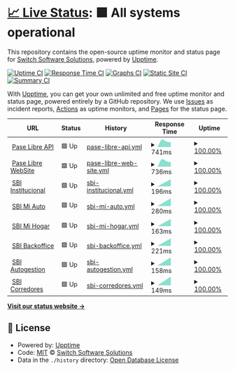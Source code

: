 # [📈 Live Status](https://switch-software-solutions.github.io/status-page): <!--live status--> **🟩 All systems operational**

This repository contains the open-source uptime monitor and status page for [Switch Software Solutions](https://switchsoftware.us), powered by [Upptime](https://github.com/upptime/upptime).

[![Uptime CI](https://github.com/switch-software-solutions/status-page/workflows/Uptime%20CI/badge.svg)](https://github.com/switch-software-solutions/status-page/actions?query=workflow%3A%22Uptime+CI%22)
[![Response Time CI](https://github.com/switch-software-solutions/status-page/workflows/Response%20Time%20CI/badge.svg)](https://github.com/switch-software-solutions/status-page/actions?query=workflow%3A%22Response+Time+CI%22)
[![Graphs CI](https://github.com/switch-software-solutions/status-page/workflows/Graphs%20CI/badge.svg)](https://github.com/switch-software-solutions/status-page/actions?query=workflow%3A%22Graphs+CI%22)
[![Static Site CI](https://github.com/switch-software-solutions/status-page/workflows/Static%20Site%20CI/badge.svg)](https://github.com/switch-software-solutions/status-page/actions?query=workflow%3A%22Static+Site+CI%22)
[![Summary CI](https://github.com/switch-software-solutions/status-page/workflows/Summary%20CI/badge.svg)](https://github.com/switch-software-solutions/status-page/actions?query=workflow%3A%22Summary+CI%22)

With [Upptime](https://upptime.js.org), you can get your own unlimited and free uptime monitor and status page, powered entirely by a GitHub repository. We use [Issues](https://github.com/switch-software-solutions/status-page/issues) as incident reports, [Actions](https://github.com/switch-software-solutions/status-page/actions) as uptime monitors, and [Pages](https://switch-software-solutions.github.io/status-page) for the status page.

<!--start: status pages-->
<!-- This summary is generated by Upptime (https://github.com/upptime/upptime) -->
<!-- Do not edit this manually, your changes will be overwritten -->
<!-- prettier-ignore -->
| URL | Status | History | Response Time | Uptime |
| --- | ------ | ------- | ------------- | ------ |
| <img alt="" src="https://favicons.githubusercontent.com/api.paselibre.uy" height="13"> [Pase Libre API](https://api.paselibre.uy/api/health/liveness) | 🟩 Up | [pase-libre-api.yml](https://github.com/Switch-Software-Solutions/status-page/commits/HEAD/history/pase-libre-api.yml) | <details><summary><img alt="Response time graph" src="./graphs/pase-libre-api/response-time-week.png" height="20"> 741ms</summary><br><a href="https://switch-software-solutions.github.io/status-page/history/pase-libre-api"><img alt="Response time 741" src="https://img.shields.io/endpoint?url=https%3A%2F%2Fraw.githubusercontent.com%2FSwitch-Software-Solutions%2Fstatus-page%2FHEAD%2Fapi%2Fpase-libre-api%2Fresponse-time.json"></a><br><a href="https://switch-software-solutions.github.io/status-page/history/pase-libre-api"><img alt="24-hour response time 741" src="https://img.shields.io/endpoint?url=https%3A%2F%2Fraw.githubusercontent.com%2FSwitch-Software-Solutions%2Fstatus-page%2FHEAD%2Fapi%2Fpase-libre-api%2Fresponse-time-day.json"></a><br><a href="https://switch-software-solutions.github.io/status-page/history/pase-libre-api"><img alt="7-day response time 741" src="https://img.shields.io/endpoint?url=https%3A%2F%2Fraw.githubusercontent.com%2FSwitch-Software-Solutions%2Fstatus-page%2FHEAD%2Fapi%2Fpase-libre-api%2Fresponse-time-week.json"></a><br><a href="https://switch-software-solutions.github.io/status-page/history/pase-libre-api"><img alt="30-day response time 741" src="https://img.shields.io/endpoint?url=https%3A%2F%2Fraw.githubusercontent.com%2FSwitch-Software-Solutions%2Fstatus-page%2FHEAD%2Fapi%2Fpase-libre-api%2Fresponse-time-month.json"></a><br><a href="https://switch-software-solutions.github.io/status-page/history/pase-libre-api"><img alt="1-year response time 741" src="https://img.shields.io/endpoint?url=https%3A%2F%2Fraw.githubusercontent.com%2FSwitch-Software-Solutions%2Fstatus-page%2FHEAD%2Fapi%2Fpase-libre-api%2Fresponse-time-year.json"></a></details> | <details><summary><a href="https://switch-software-solutions.github.io/status-page/history/pase-libre-api">100.00%</a></summary><a href="https://switch-software-solutions.github.io/status-page/history/pase-libre-api"><img alt="All-time uptime 100.00%" src="https://img.shields.io/endpoint?url=https%3A%2F%2Fraw.githubusercontent.com%2FSwitch-Software-Solutions%2Fstatus-page%2FHEAD%2Fapi%2Fpase-libre-api%2Fuptime.json"></a><br><a href="https://switch-software-solutions.github.io/status-page/history/pase-libre-api"><img alt="24-hour uptime 100.00%" src="https://img.shields.io/endpoint?url=https%3A%2F%2Fraw.githubusercontent.com%2FSwitch-Software-Solutions%2Fstatus-page%2FHEAD%2Fapi%2Fpase-libre-api%2Fuptime-day.json"></a><br><a href="https://switch-software-solutions.github.io/status-page/history/pase-libre-api"><img alt="7-day uptime 100.00%" src="https://img.shields.io/endpoint?url=https%3A%2F%2Fraw.githubusercontent.com%2FSwitch-Software-Solutions%2Fstatus-page%2FHEAD%2Fapi%2Fpase-libre-api%2Fuptime-week.json"></a><br><a href="https://switch-software-solutions.github.io/status-page/history/pase-libre-api"><img alt="30-day uptime 100.00%" src="https://img.shields.io/endpoint?url=https%3A%2F%2Fraw.githubusercontent.com%2FSwitch-Software-Solutions%2Fstatus-page%2FHEAD%2Fapi%2Fpase-libre-api%2Fuptime-month.json"></a><br><a href="https://switch-software-solutions.github.io/status-page/history/pase-libre-api"><img alt="1-year uptime 100.00%" src="https://img.shields.io/endpoint?url=https%3A%2F%2Fraw.githubusercontent.com%2FSwitch-Software-Solutions%2Fstatus-page%2FHEAD%2Fapi%2Fpase-libre-api%2Fuptime-year.json"></a></details>
| <img alt="" src="https://favicons.githubusercontent.com/paselibre.uy" height="13"> [Pase Libre WebSite](https://paselibre.uy) | 🟩 Up | [pase-libre-web-site.yml](https://github.com/Switch-Software-Solutions/status-page/commits/HEAD/history/pase-libre-web-site.yml) | <details><summary><img alt="Response time graph" src="./graphs/pase-libre-web-site/response-time-week.png" height="20"> 736ms</summary><br><a href="https://switch-software-solutions.github.io/status-page/history/pase-libre-web-site"><img alt="Response time 736" src="https://img.shields.io/endpoint?url=https%3A%2F%2Fraw.githubusercontent.com%2FSwitch-Software-Solutions%2Fstatus-page%2FHEAD%2Fapi%2Fpase-libre-web-site%2Fresponse-time.json"></a><br><a href="https://switch-software-solutions.github.io/status-page/history/pase-libre-web-site"><img alt="24-hour response time 736" src="https://img.shields.io/endpoint?url=https%3A%2F%2Fraw.githubusercontent.com%2FSwitch-Software-Solutions%2Fstatus-page%2FHEAD%2Fapi%2Fpase-libre-web-site%2Fresponse-time-day.json"></a><br><a href="https://switch-software-solutions.github.io/status-page/history/pase-libre-web-site"><img alt="7-day response time 736" src="https://img.shields.io/endpoint?url=https%3A%2F%2Fraw.githubusercontent.com%2FSwitch-Software-Solutions%2Fstatus-page%2FHEAD%2Fapi%2Fpase-libre-web-site%2Fresponse-time-week.json"></a><br><a href="https://switch-software-solutions.github.io/status-page/history/pase-libre-web-site"><img alt="30-day response time 736" src="https://img.shields.io/endpoint?url=https%3A%2F%2Fraw.githubusercontent.com%2FSwitch-Software-Solutions%2Fstatus-page%2FHEAD%2Fapi%2Fpase-libre-web-site%2Fresponse-time-month.json"></a><br><a href="https://switch-software-solutions.github.io/status-page/history/pase-libre-web-site"><img alt="1-year response time 736" src="https://img.shields.io/endpoint?url=https%3A%2F%2Fraw.githubusercontent.com%2FSwitch-Software-Solutions%2Fstatus-page%2FHEAD%2Fapi%2Fpase-libre-web-site%2Fresponse-time-year.json"></a></details> | <details><summary><a href="https://switch-software-solutions.github.io/status-page/history/pase-libre-web-site">100.00%</a></summary><a href="https://switch-software-solutions.github.io/status-page/history/pase-libre-web-site"><img alt="All-time uptime 100.00%" src="https://img.shields.io/endpoint?url=https%3A%2F%2Fraw.githubusercontent.com%2FSwitch-Software-Solutions%2Fstatus-page%2FHEAD%2Fapi%2Fpase-libre-web-site%2Fuptime.json"></a><br><a href="https://switch-software-solutions.github.io/status-page/history/pase-libre-web-site"><img alt="24-hour uptime 100.00%" src="https://img.shields.io/endpoint?url=https%3A%2F%2Fraw.githubusercontent.com%2FSwitch-Software-Solutions%2Fstatus-page%2FHEAD%2Fapi%2Fpase-libre-web-site%2Fuptime-day.json"></a><br><a href="https://switch-software-solutions.github.io/status-page/history/pase-libre-web-site"><img alt="7-day uptime 100.00%" src="https://img.shields.io/endpoint?url=https%3A%2F%2Fraw.githubusercontent.com%2FSwitch-Software-Solutions%2Fstatus-page%2FHEAD%2Fapi%2Fpase-libre-web-site%2Fuptime-week.json"></a><br><a href="https://switch-software-solutions.github.io/status-page/history/pase-libre-web-site"><img alt="30-day uptime 100.00%" src="https://img.shields.io/endpoint?url=https%3A%2F%2Fraw.githubusercontent.com%2FSwitch-Software-Solutions%2Fstatus-page%2FHEAD%2Fapi%2Fpase-libre-web-site%2Fuptime-month.json"></a><br><a href="https://switch-software-solutions.github.io/status-page/history/pase-libre-web-site"><img alt="1-year uptime 100.00%" src="https://img.shields.io/endpoint?url=https%3A%2F%2Fraw.githubusercontent.com%2FSwitch-Software-Solutions%2Fstatus-page%2FHEAD%2Fapi%2Fpase-libre-web-site%2Fuptime-year.json"></a></details>
| <img alt="" src="https://favicons.githubusercontent.com/sbi.uy" height="13"> [SBI Institucional](https://sbi.uy) | 🟩 Up | [sbi-institucional.yml](https://github.com/Switch-Software-Solutions/status-page/commits/HEAD/history/sbi-institucional.yml) | <details><summary><img alt="Response time graph" src="./graphs/sbi-institucional/response-time-week.png" height="20"> 196ms</summary><br><a href="https://switch-software-solutions.github.io/status-page/history/sbi-institucional"><img alt="Response time 196" src="https://img.shields.io/endpoint?url=https%3A%2F%2Fraw.githubusercontent.com%2FSwitch-Software-Solutions%2Fstatus-page%2FHEAD%2Fapi%2Fsbi-institucional%2Fresponse-time.json"></a><br><a href="https://switch-software-solutions.github.io/status-page/history/sbi-institucional"><img alt="24-hour response time 196" src="https://img.shields.io/endpoint?url=https%3A%2F%2Fraw.githubusercontent.com%2FSwitch-Software-Solutions%2Fstatus-page%2FHEAD%2Fapi%2Fsbi-institucional%2Fresponse-time-day.json"></a><br><a href="https://switch-software-solutions.github.io/status-page/history/sbi-institucional"><img alt="7-day response time 196" src="https://img.shields.io/endpoint?url=https%3A%2F%2Fraw.githubusercontent.com%2FSwitch-Software-Solutions%2Fstatus-page%2FHEAD%2Fapi%2Fsbi-institucional%2Fresponse-time-week.json"></a><br><a href="https://switch-software-solutions.github.io/status-page/history/sbi-institucional"><img alt="30-day response time 196" src="https://img.shields.io/endpoint?url=https%3A%2F%2Fraw.githubusercontent.com%2FSwitch-Software-Solutions%2Fstatus-page%2FHEAD%2Fapi%2Fsbi-institucional%2Fresponse-time-month.json"></a><br><a href="https://switch-software-solutions.github.io/status-page/history/sbi-institucional"><img alt="1-year response time 196" src="https://img.shields.io/endpoint?url=https%3A%2F%2Fraw.githubusercontent.com%2FSwitch-Software-Solutions%2Fstatus-page%2FHEAD%2Fapi%2Fsbi-institucional%2Fresponse-time-year.json"></a></details> | <details><summary><a href="https://switch-software-solutions.github.io/status-page/history/sbi-institucional">100.00%</a></summary><a href="https://switch-software-solutions.github.io/status-page/history/sbi-institucional"><img alt="All-time uptime 100.00%" src="https://img.shields.io/endpoint?url=https%3A%2F%2Fraw.githubusercontent.com%2FSwitch-Software-Solutions%2Fstatus-page%2FHEAD%2Fapi%2Fsbi-institucional%2Fuptime.json"></a><br><a href="https://switch-software-solutions.github.io/status-page/history/sbi-institucional"><img alt="24-hour uptime 100.00%" src="https://img.shields.io/endpoint?url=https%3A%2F%2Fraw.githubusercontent.com%2FSwitch-Software-Solutions%2Fstatus-page%2FHEAD%2Fapi%2Fsbi-institucional%2Fuptime-day.json"></a><br><a href="https://switch-software-solutions.github.io/status-page/history/sbi-institucional"><img alt="7-day uptime 100.00%" src="https://img.shields.io/endpoint?url=https%3A%2F%2Fraw.githubusercontent.com%2FSwitch-Software-Solutions%2Fstatus-page%2FHEAD%2Fapi%2Fsbi-institucional%2Fuptime-week.json"></a><br><a href="https://switch-software-solutions.github.io/status-page/history/sbi-institucional"><img alt="30-day uptime 100.00%" src="https://img.shields.io/endpoint?url=https%3A%2F%2Fraw.githubusercontent.com%2FSwitch-Software-Solutions%2Fstatus-page%2FHEAD%2Fapi%2Fsbi-institucional%2Fuptime-month.json"></a><br><a href="https://switch-software-solutions.github.io/status-page/history/sbi-institucional"><img alt="1-year uptime 100.00%" src="https://img.shields.io/endpoint?url=https%3A%2F%2Fraw.githubusercontent.com%2FSwitch-Software-Solutions%2Fstatus-page%2FHEAD%2Fapi%2Fsbi-institucional%2Fuptime-year.json"></a></details>
| <img alt="" src="https://favicons.githubusercontent.com/miauto.sbi.uy" height="13"> [SBI Mi Auto](https://miauto.sbi.uy) | 🟩 Up | [sbi-mi-auto.yml](https://github.com/Switch-Software-Solutions/status-page/commits/HEAD/history/sbi-mi-auto.yml) | <details><summary><img alt="Response time graph" src="./graphs/sbi-mi-auto/response-time-week.png" height="20"> 280ms</summary><br><a href="https://switch-software-solutions.github.io/status-page/history/sbi-mi-auto"><img alt="Response time 280" src="https://img.shields.io/endpoint?url=https%3A%2F%2Fraw.githubusercontent.com%2FSwitch-Software-Solutions%2Fstatus-page%2FHEAD%2Fapi%2Fsbi-mi-auto%2Fresponse-time.json"></a><br><a href="https://switch-software-solutions.github.io/status-page/history/sbi-mi-auto"><img alt="24-hour response time 280" src="https://img.shields.io/endpoint?url=https%3A%2F%2Fraw.githubusercontent.com%2FSwitch-Software-Solutions%2Fstatus-page%2FHEAD%2Fapi%2Fsbi-mi-auto%2Fresponse-time-day.json"></a><br><a href="https://switch-software-solutions.github.io/status-page/history/sbi-mi-auto"><img alt="7-day response time 280" src="https://img.shields.io/endpoint?url=https%3A%2F%2Fraw.githubusercontent.com%2FSwitch-Software-Solutions%2Fstatus-page%2FHEAD%2Fapi%2Fsbi-mi-auto%2Fresponse-time-week.json"></a><br><a href="https://switch-software-solutions.github.io/status-page/history/sbi-mi-auto"><img alt="30-day response time 280" src="https://img.shields.io/endpoint?url=https%3A%2F%2Fraw.githubusercontent.com%2FSwitch-Software-Solutions%2Fstatus-page%2FHEAD%2Fapi%2Fsbi-mi-auto%2Fresponse-time-month.json"></a><br><a href="https://switch-software-solutions.github.io/status-page/history/sbi-mi-auto"><img alt="1-year response time 280" src="https://img.shields.io/endpoint?url=https%3A%2F%2Fraw.githubusercontent.com%2FSwitch-Software-Solutions%2Fstatus-page%2FHEAD%2Fapi%2Fsbi-mi-auto%2Fresponse-time-year.json"></a></details> | <details><summary><a href="https://switch-software-solutions.github.io/status-page/history/sbi-mi-auto">100.00%</a></summary><a href="https://switch-software-solutions.github.io/status-page/history/sbi-mi-auto"><img alt="All-time uptime 100.00%" src="https://img.shields.io/endpoint?url=https%3A%2F%2Fraw.githubusercontent.com%2FSwitch-Software-Solutions%2Fstatus-page%2FHEAD%2Fapi%2Fsbi-mi-auto%2Fuptime.json"></a><br><a href="https://switch-software-solutions.github.io/status-page/history/sbi-mi-auto"><img alt="24-hour uptime 100.00%" src="https://img.shields.io/endpoint?url=https%3A%2F%2Fraw.githubusercontent.com%2FSwitch-Software-Solutions%2Fstatus-page%2FHEAD%2Fapi%2Fsbi-mi-auto%2Fuptime-day.json"></a><br><a href="https://switch-software-solutions.github.io/status-page/history/sbi-mi-auto"><img alt="7-day uptime 100.00%" src="https://img.shields.io/endpoint?url=https%3A%2F%2Fraw.githubusercontent.com%2FSwitch-Software-Solutions%2Fstatus-page%2FHEAD%2Fapi%2Fsbi-mi-auto%2Fuptime-week.json"></a><br><a href="https://switch-software-solutions.github.io/status-page/history/sbi-mi-auto"><img alt="30-day uptime 100.00%" src="https://img.shields.io/endpoint?url=https%3A%2F%2Fraw.githubusercontent.com%2FSwitch-Software-Solutions%2Fstatus-page%2FHEAD%2Fapi%2Fsbi-mi-auto%2Fuptime-month.json"></a><br><a href="https://switch-software-solutions.github.io/status-page/history/sbi-mi-auto"><img alt="1-year uptime 100.00%" src="https://img.shields.io/endpoint?url=https%3A%2F%2Fraw.githubusercontent.com%2FSwitch-Software-Solutions%2Fstatus-page%2FHEAD%2Fapi%2Fsbi-mi-auto%2Fuptime-year.json"></a></details>
| <img alt="" src="https://favicons.githubusercontent.com/mihogar.sbi.uy" height="13"> [SBI Mi Hogar](https://mihogar.sbi.uy) | 🟩 Up | [sbi-mi-hogar.yml](https://github.com/Switch-Software-Solutions/status-page/commits/HEAD/history/sbi-mi-hogar.yml) | <details><summary><img alt="Response time graph" src="./graphs/sbi-mi-hogar/response-time-week.png" height="20"> 163ms</summary><br><a href="https://switch-software-solutions.github.io/status-page/history/sbi-mi-hogar"><img alt="Response time 163" src="https://img.shields.io/endpoint?url=https%3A%2F%2Fraw.githubusercontent.com%2FSwitch-Software-Solutions%2Fstatus-page%2FHEAD%2Fapi%2Fsbi-mi-hogar%2Fresponse-time.json"></a><br><a href="https://switch-software-solutions.github.io/status-page/history/sbi-mi-hogar"><img alt="24-hour response time 163" src="https://img.shields.io/endpoint?url=https%3A%2F%2Fraw.githubusercontent.com%2FSwitch-Software-Solutions%2Fstatus-page%2FHEAD%2Fapi%2Fsbi-mi-hogar%2Fresponse-time-day.json"></a><br><a href="https://switch-software-solutions.github.io/status-page/history/sbi-mi-hogar"><img alt="7-day response time 163" src="https://img.shields.io/endpoint?url=https%3A%2F%2Fraw.githubusercontent.com%2FSwitch-Software-Solutions%2Fstatus-page%2FHEAD%2Fapi%2Fsbi-mi-hogar%2Fresponse-time-week.json"></a><br><a href="https://switch-software-solutions.github.io/status-page/history/sbi-mi-hogar"><img alt="30-day response time 163" src="https://img.shields.io/endpoint?url=https%3A%2F%2Fraw.githubusercontent.com%2FSwitch-Software-Solutions%2Fstatus-page%2FHEAD%2Fapi%2Fsbi-mi-hogar%2Fresponse-time-month.json"></a><br><a href="https://switch-software-solutions.github.io/status-page/history/sbi-mi-hogar"><img alt="1-year response time 163" src="https://img.shields.io/endpoint?url=https%3A%2F%2Fraw.githubusercontent.com%2FSwitch-Software-Solutions%2Fstatus-page%2FHEAD%2Fapi%2Fsbi-mi-hogar%2Fresponse-time-year.json"></a></details> | <details><summary><a href="https://switch-software-solutions.github.io/status-page/history/sbi-mi-hogar">100.00%</a></summary><a href="https://switch-software-solutions.github.io/status-page/history/sbi-mi-hogar"><img alt="All-time uptime 100.00%" src="https://img.shields.io/endpoint?url=https%3A%2F%2Fraw.githubusercontent.com%2FSwitch-Software-Solutions%2Fstatus-page%2FHEAD%2Fapi%2Fsbi-mi-hogar%2Fuptime.json"></a><br><a href="https://switch-software-solutions.github.io/status-page/history/sbi-mi-hogar"><img alt="24-hour uptime 100.00%" src="https://img.shields.io/endpoint?url=https%3A%2F%2Fraw.githubusercontent.com%2FSwitch-Software-Solutions%2Fstatus-page%2FHEAD%2Fapi%2Fsbi-mi-hogar%2Fuptime-day.json"></a><br><a href="https://switch-software-solutions.github.io/status-page/history/sbi-mi-hogar"><img alt="7-day uptime 100.00%" src="https://img.shields.io/endpoint?url=https%3A%2F%2Fraw.githubusercontent.com%2FSwitch-Software-Solutions%2Fstatus-page%2FHEAD%2Fapi%2Fsbi-mi-hogar%2Fuptime-week.json"></a><br><a href="https://switch-software-solutions.github.io/status-page/history/sbi-mi-hogar"><img alt="30-day uptime 100.00%" src="https://img.shields.io/endpoint?url=https%3A%2F%2Fraw.githubusercontent.com%2FSwitch-Software-Solutions%2Fstatus-page%2FHEAD%2Fapi%2Fsbi-mi-hogar%2Fuptime-month.json"></a><br><a href="https://switch-software-solutions.github.io/status-page/history/sbi-mi-hogar"><img alt="1-year uptime 100.00%" src="https://img.shields.io/endpoint?url=https%3A%2F%2Fraw.githubusercontent.com%2FSwitch-Software-Solutions%2Fstatus-page%2FHEAD%2Fapi%2Fsbi-mi-hogar%2Fuptime-year.json"></a></details>
| <img alt="" src="https://favicons.githubusercontent.com/back.sbi.uy" height="13"> [SBI Backoffice](https://back.sbi.uy) | 🟩 Up | [sbi-backoffice.yml](https://github.com/Switch-Software-Solutions/status-page/commits/HEAD/history/sbi-backoffice.yml) | <details><summary><img alt="Response time graph" src="./graphs/sbi-backoffice/response-time-week.png" height="20"> 221ms</summary><br><a href="https://switch-software-solutions.github.io/status-page/history/sbi-backoffice"><img alt="Response time 221" src="https://img.shields.io/endpoint?url=https%3A%2F%2Fraw.githubusercontent.com%2FSwitch-Software-Solutions%2Fstatus-page%2FHEAD%2Fapi%2Fsbi-backoffice%2Fresponse-time.json"></a><br><a href="https://switch-software-solutions.github.io/status-page/history/sbi-backoffice"><img alt="24-hour response time 221" src="https://img.shields.io/endpoint?url=https%3A%2F%2Fraw.githubusercontent.com%2FSwitch-Software-Solutions%2Fstatus-page%2FHEAD%2Fapi%2Fsbi-backoffice%2Fresponse-time-day.json"></a><br><a href="https://switch-software-solutions.github.io/status-page/history/sbi-backoffice"><img alt="7-day response time 221" src="https://img.shields.io/endpoint?url=https%3A%2F%2Fraw.githubusercontent.com%2FSwitch-Software-Solutions%2Fstatus-page%2FHEAD%2Fapi%2Fsbi-backoffice%2Fresponse-time-week.json"></a><br><a href="https://switch-software-solutions.github.io/status-page/history/sbi-backoffice"><img alt="30-day response time 221" src="https://img.shields.io/endpoint?url=https%3A%2F%2Fraw.githubusercontent.com%2FSwitch-Software-Solutions%2Fstatus-page%2FHEAD%2Fapi%2Fsbi-backoffice%2Fresponse-time-month.json"></a><br><a href="https://switch-software-solutions.github.io/status-page/history/sbi-backoffice"><img alt="1-year response time 221" src="https://img.shields.io/endpoint?url=https%3A%2F%2Fraw.githubusercontent.com%2FSwitch-Software-Solutions%2Fstatus-page%2FHEAD%2Fapi%2Fsbi-backoffice%2Fresponse-time-year.json"></a></details> | <details><summary><a href="https://switch-software-solutions.github.io/status-page/history/sbi-backoffice">100.00%</a></summary><a href="https://switch-software-solutions.github.io/status-page/history/sbi-backoffice"><img alt="All-time uptime 100.00%" src="https://img.shields.io/endpoint?url=https%3A%2F%2Fraw.githubusercontent.com%2FSwitch-Software-Solutions%2Fstatus-page%2FHEAD%2Fapi%2Fsbi-backoffice%2Fuptime.json"></a><br><a href="https://switch-software-solutions.github.io/status-page/history/sbi-backoffice"><img alt="24-hour uptime 100.00%" src="https://img.shields.io/endpoint?url=https%3A%2F%2Fraw.githubusercontent.com%2FSwitch-Software-Solutions%2Fstatus-page%2FHEAD%2Fapi%2Fsbi-backoffice%2Fuptime-day.json"></a><br><a href="https://switch-software-solutions.github.io/status-page/history/sbi-backoffice"><img alt="7-day uptime 100.00%" src="https://img.shields.io/endpoint?url=https%3A%2F%2Fraw.githubusercontent.com%2FSwitch-Software-Solutions%2Fstatus-page%2FHEAD%2Fapi%2Fsbi-backoffice%2Fuptime-week.json"></a><br><a href="https://switch-software-solutions.github.io/status-page/history/sbi-backoffice"><img alt="30-day uptime 100.00%" src="https://img.shields.io/endpoint?url=https%3A%2F%2Fraw.githubusercontent.com%2FSwitch-Software-Solutions%2Fstatus-page%2FHEAD%2Fapi%2Fsbi-backoffice%2Fuptime-month.json"></a><br><a href="https://switch-software-solutions.github.io/status-page/history/sbi-backoffice"><img alt="1-year uptime 100.00%" src="https://img.shields.io/endpoint?url=https%3A%2F%2Fraw.githubusercontent.com%2FSwitch-Software-Solutions%2Fstatus-page%2FHEAD%2Fapi%2Fsbi-backoffice%2Fuptime-year.json"></a></details>
| <img alt="" src="https://favicons.githubusercontent.com/autogestion.sbi.uy" height="13"> [SBI Autogestion](https://autogestion.sbi.uy) | 🟩 Up | [sbi-autogestion.yml](https://github.com/Switch-Software-Solutions/status-page/commits/HEAD/history/sbi-autogestion.yml) | <details><summary><img alt="Response time graph" src="./graphs/sbi-autogestion/response-time-week.png" height="20"> 158ms</summary><br><a href="https://switch-software-solutions.github.io/status-page/history/sbi-autogestion"><img alt="Response time 158" src="https://img.shields.io/endpoint?url=https%3A%2F%2Fraw.githubusercontent.com%2FSwitch-Software-Solutions%2Fstatus-page%2FHEAD%2Fapi%2Fsbi-autogestion%2Fresponse-time.json"></a><br><a href="https://switch-software-solutions.github.io/status-page/history/sbi-autogestion"><img alt="24-hour response time 158" src="https://img.shields.io/endpoint?url=https%3A%2F%2Fraw.githubusercontent.com%2FSwitch-Software-Solutions%2Fstatus-page%2FHEAD%2Fapi%2Fsbi-autogestion%2Fresponse-time-day.json"></a><br><a href="https://switch-software-solutions.github.io/status-page/history/sbi-autogestion"><img alt="7-day response time 158" src="https://img.shields.io/endpoint?url=https%3A%2F%2Fraw.githubusercontent.com%2FSwitch-Software-Solutions%2Fstatus-page%2FHEAD%2Fapi%2Fsbi-autogestion%2Fresponse-time-week.json"></a><br><a href="https://switch-software-solutions.github.io/status-page/history/sbi-autogestion"><img alt="30-day response time 158" src="https://img.shields.io/endpoint?url=https%3A%2F%2Fraw.githubusercontent.com%2FSwitch-Software-Solutions%2Fstatus-page%2FHEAD%2Fapi%2Fsbi-autogestion%2Fresponse-time-month.json"></a><br><a href="https://switch-software-solutions.github.io/status-page/history/sbi-autogestion"><img alt="1-year response time 158" src="https://img.shields.io/endpoint?url=https%3A%2F%2Fraw.githubusercontent.com%2FSwitch-Software-Solutions%2Fstatus-page%2FHEAD%2Fapi%2Fsbi-autogestion%2Fresponse-time-year.json"></a></details> | <details><summary><a href="https://switch-software-solutions.github.io/status-page/history/sbi-autogestion">100.00%</a></summary><a href="https://switch-software-solutions.github.io/status-page/history/sbi-autogestion"><img alt="All-time uptime 100.00%" src="https://img.shields.io/endpoint?url=https%3A%2F%2Fraw.githubusercontent.com%2FSwitch-Software-Solutions%2Fstatus-page%2FHEAD%2Fapi%2Fsbi-autogestion%2Fuptime.json"></a><br><a href="https://switch-software-solutions.github.io/status-page/history/sbi-autogestion"><img alt="24-hour uptime 100.00%" src="https://img.shields.io/endpoint?url=https%3A%2F%2Fraw.githubusercontent.com%2FSwitch-Software-Solutions%2Fstatus-page%2FHEAD%2Fapi%2Fsbi-autogestion%2Fuptime-day.json"></a><br><a href="https://switch-software-solutions.github.io/status-page/history/sbi-autogestion"><img alt="7-day uptime 100.00%" src="https://img.shields.io/endpoint?url=https%3A%2F%2Fraw.githubusercontent.com%2FSwitch-Software-Solutions%2Fstatus-page%2FHEAD%2Fapi%2Fsbi-autogestion%2Fuptime-week.json"></a><br><a href="https://switch-software-solutions.github.io/status-page/history/sbi-autogestion"><img alt="30-day uptime 100.00%" src="https://img.shields.io/endpoint?url=https%3A%2F%2Fraw.githubusercontent.com%2FSwitch-Software-Solutions%2Fstatus-page%2FHEAD%2Fapi%2Fsbi-autogestion%2Fuptime-month.json"></a><br><a href="https://switch-software-solutions.github.io/status-page/history/sbi-autogestion"><img alt="1-year uptime 100.00%" src="https://img.shields.io/endpoint?url=https%3A%2F%2Fraw.githubusercontent.com%2FSwitch-Software-Solutions%2Fstatus-page%2FHEAD%2Fapi%2Fsbi-autogestion%2Fuptime-year.json"></a></details>
| <img alt="" src="https://favicons.githubusercontent.com/corredores.sbi.uy" height="13"> [SBI Corredores](https://corredores.sbi.uy) | 🟩 Up | [sbi-corredores.yml](https://github.com/Switch-Software-Solutions/status-page/commits/HEAD/history/sbi-corredores.yml) | <details><summary><img alt="Response time graph" src="./graphs/sbi-corredores/response-time-week.png" height="20"> 149ms</summary><br><a href="https://switch-software-solutions.github.io/status-page/history/sbi-corredores"><img alt="Response time 149" src="https://img.shields.io/endpoint?url=https%3A%2F%2Fraw.githubusercontent.com%2FSwitch-Software-Solutions%2Fstatus-page%2FHEAD%2Fapi%2Fsbi-corredores%2Fresponse-time.json"></a><br><a href="https://switch-software-solutions.github.io/status-page/history/sbi-corredores"><img alt="24-hour response time 149" src="https://img.shields.io/endpoint?url=https%3A%2F%2Fraw.githubusercontent.com%2FSwitch-Software-Solutions%2Fstatus-page%2FHEAD%2Fapi%2Fsbi-corredores%2Fresponse-time-day.json"></a><br><a href="https://switch-software-solutions.github.io/status-page/history/sbi-corredores"><img alt="7-day response time 149" src="https://img.shields.io/endpoint?url=https%3A%2F%2Fraw.githubusercontent.com%2FSwitch-Software-Solutions%2Fstatus-page%2FHEAD%2Fapi%2Fsbi-corredores%2Fresponse-time-week.json"></a><br><a href="https://switch-software-solutions.github.io/status-page/history/sbi-corredores"><img alt="30-day response time 149" src="https://img.shields.io/endpoint?url=https%3A%2F%2Fraw.githubusercontent.com%2FSwitch-Software-Solutions%2Fstatus-page%2FHEAD%2Fapi%2Fsbi-corredores%2Fresponse-time-month.json"></a><br><a href="https://switch-software-solutions.github.io/status-page/history/sbi-corredores"><img alt="1-year response time 149" src="https://img.shields.io/endpoint?url=https%3A%2F%2Fraw.githubusercontent.com%2FSwitch-Software-Solutions%2Fstatus-page%2FHEAD%2Fapi%2Fsbi-corredores%2Fresponse-time-year.json"></a></details> | <details><summary><a href="https://switch-software-solutions.github.io/status-page/history/sbi-corredores">100.00%</a></summary><a href="https://switch-software-solutions.github.io/status-page/history/sbi-corredores"><img alt="All-time uptime 100.00%" src="https://img.shields.io/endpoint?url=https%3A%2F%2Fraw.githubusercontent.com%2FSwitch-Software-Solutions%2Fstatus-page%2FHEAD%2Fapi%2Fsbi-corredores%2Fuptime.json"></a><br><a href="https://switch-software-solutions.github.io/status-page/history/sbi-corredores"><img alt="24-hour uptime 100.00%" src="https://img.shields.io/endpoint?url=https%3A%2F%2Fraw.githubusercontent.com%2FSwitch-Software-Solutions%2Fstatus-page%2FHEAD%2Fapi%2Fsbi-corredores%2Fuptime-day.json"></a><br><a href="https://switch-software-solutions.github.io/status-page/history/sbi-corredores"><img alt="7-day uptime 100.00%" src="https://img.shields.io/endpoint?url=https%3A%2F%2Fraw.githubusercontent.com%2FSwitch-Software-Solutions%2Fstatus-page%2FHEAD%2Fapi%2Fsbi-corredores%2Fuptime-week.json"></a><br><a href="https://switch-software-solutions.github.io/status-page/history/sbi-corredores"><img alt="30-day uptime 100.00%" src="https://img.shields.io/endpoint?url=https%3A%2F%2Fraw.githubusercontent.com%2FSwitch-Software-Solutions%2Fstatus-page%2FHEAD%2Fapi%2Fsbi-corredores%2Fuptime-month.json"></a><br><a href="https://switch-software-solutions.github.io/status-page/history/sbi-corredores"><img alt="1-year uptime 100.00%" src="https://img.shields.io/endpoint?url=https%3A%2F%2Fraw.githubusercontent.com%2FSwitch-Software-Solutions%2Fstatus-page%2FHEAD%2Fapi%2Fsbi-corredores%2Fuptime-year.json"></a></details>

<!--end: status pages-->

[**Visit our status website →**](https://switch-software-solutions.github.io/status-page)

## 📄 License

- Powered by: [Upptime](https://github.com/upptime/upptime)
- Code: [MIT](./LICENSE) © [Switch Software Solutions](https://switchsoftware.us)
- Data in the `./history` directory: [Open Database License](https://opendatacommons.org/licenses/odbl/1-0/)
